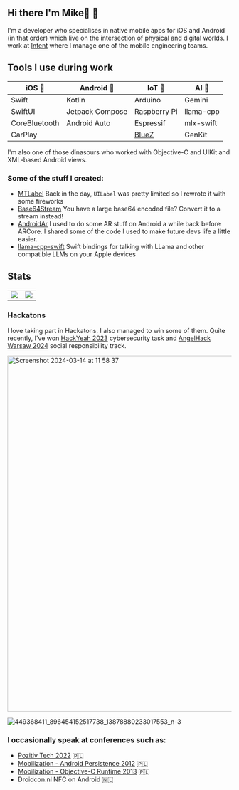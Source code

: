 ## Hi there I'm Mike🔴 👋 

I'm a developer who specialises in native mobile apps for iOS and Android (in that order) which live on the intersection of physical and digital worlds. I work at [Intent](https://withintent.com) where I manage one of the mobile engineering teams.

## Tools I use during work 

| iOS 📱 | Android 🤖 | IoT 🦾 | AI 🧠
|---------|---------| --------- | ---------
| Swift  | Kotlin  | Arduino | Gemini
| SwiftUI  | Jetpack Compose | Raspberry Pi | llama-cpp
| CoreBluetooth  | Android Auto | Espressif | mlx-swift
|  CarPlay | | [BlueZ](http://www.bluez.org) | GenKit

I'm also one of those dinasours who worked with Objective-C and UIKit and XML-based Android views.

### Some of the stuff I created:

- [MTLabel](https://github.com/srgtuszy/MTLabel) Back in the day, `UILabel` was pretty limited so I rewrote it with some fireworks
- [Base64Stream](https://github.com/srgtuszy/Base64Stream) You have a large base64 encoded file? Convert it to a stream instead!
- [AndroidAr](https://github.com/srgtuszy/AndroidAr) I used to do some AR stuff on Android a while back before ARCore. I shared some of the code I used to make future devs life a little easier.
- [llama-cpp-swift](https://github.com/srgtuszy/llama-cpp-swift) Swift bindings for talking with LLama and other compatible LLMs on your Apple devices


## Stats

<div align="center">
  <table>
    <tr>
      <td align="center" valign="middle">
        <img src="https://github-readme-stats.vercel.app/api?username=srgtuszy&show_icons=true&theme=radical" />
      </td>
      <td align="center" valign="middle">
        <img src="https://github-readme-stats.vercel.app/api/top-langs/?username=srgtuszy&theme=radical" />
      </td>
    </tr>
  </table>
</div>

### Hackatons

I love taking part in Hackatons. I also managed to win some of them. Quite recently, I've won [HackYeah 2023](https://www.youtube.com/watch?v=KSgIre2zTdk) cybersecurity task and [AngelHack Warsaw 2024](https://angelhack.com/hackglobal/warsaw/) social responsibility track.


<img width="800" alt="Screenshot 2024-03-14 at 11 58 37" src="https://github.com/srgtuszy/srgtuszy/assets/290669/3ddde2bc-02e7-4e76-84d4-b4cf89d9a5d7">

![449368411_896454152517738_13878880233017553_n-3](https://github.com/user-attachments/assets/6920b20a-66c7-4e99-baa0-c0b4433f2cc3)


### I occasionally speak at conferences such as:

- [Pozitiv Tech 2022](https://www.youtube.com/watch?v=dnBIwZiI9zY&t=5s) 🇵🇱
- [Mobilization - Android Persistence 2012](https://www.youtube.com/watch?v=_uypUKZKNdM) 🇵🇱
- [Mobilization - Objective-C Runtime 2013](https://www.youtube.com/watch?v=-cY_2FmD6R4) 🇵🇱
- Droidcon.nl NFC on Android 🇳🇱
